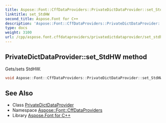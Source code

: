 ```yaml
---
title: Aspose::Font::CffDataProviders::PrivateDictDataProvider::set_StdHW method
linktitle: set_StdHW
second_title: Aspose.Font for C++
description: 'Aspose::Font::CffDataProviders::PrivateDictDataProvider::set_StdHW method. Gets/sets StdHW in C++.'
type: docs
weight: 3100
url: /cpp/aspose.font.cffdataproviders/privatedictdataprovider/set_stdhw/
---
```

## PrivateDictDataProvider::set_StdHW method


Gets/sets StdHW.

```cpp
void Aspose::Font::CffDataProviders::PrivateDictDataProvider::set_StdHW(int32_t value)
```

## See Also

* Class [PrivateDictDataProvider](../)
* Namespace [Aspose::Font::CffDataProviders](../../)
* Library [Aspose.Font for C++](../../../)
